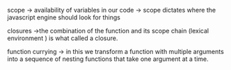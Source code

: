 scope
-> availability of variables in our code
-> scope dictates where the javascript engine should look for things

closures
->the combination of the function and its scope chain (lexical environment )
is what called a closure.

function currying
-> in this we transform a function with multiple arguments into a sequence of
nesting functions that take one argument at a time.
